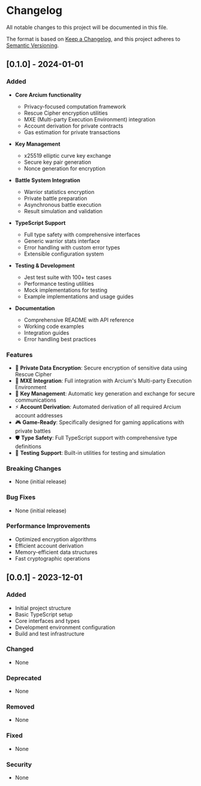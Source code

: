 # Changelog

All notable changes to this project will be documented in this file.

The format is based on [Keep a Changelog](https://keepachangelog.com/en/1.0.0/),
and this project adheres to [Semantic Versioning](https://semver.org/spec/v2.0.0.html).

## [0.1.0] - 2024-01-01

### Added
- **Core Arcium functionality**
  - Privacy-focused computation framework
  - Rescue Cipher encryption utilities
  - MXE (Multi-party Execution Environment) integration
  - Account derivation for private contracts
  - Gas estimation for private transactions

- **Key Management**
  - x25519 elliptic curve key exchange
  - Secure key pair generation
  - Nonce generation for encryption

- **Battle System Integration**
  - Warrior statistics encryption
  - Private battle preparation
  - Asynchronous battle execution
  - Result simulation and validation

- **TypeScript Support**
  - Full type safety with comprehensive interfaces
  - Generic warrior stats interface
  - Error handling with custom error types
  - Extensible configuration system

- **Testing & Development**
  - Jest test suite with 100+ test cases
  - Performance testing utilities
  - Mock implementations for testing
  - Example implementations and usage guides

- **Documentation**
  - Comprehensive README with API reference
  - Working code examples
  - Integration guides
  - Error handling best practices

### Features
- 🔐 **Private Data Encryption**: Secure encryption of sensitive data using Rescue Cipher
- 🏦 **MXE Integration**: Full integration with Arcium's Multi-party Execution Environment
- 🔑 **Key Management**: Automatic key generation and exchange for secure communications
- ⚡ **Account Derivation**: Automated derivation of all required Arcium account addresses
- 🎮 **Game-Ready**: Specifically designed for gaming applications with private battles
- 🛡️ **Type Safety**: Full TypeScript support with comprehensive type definitions
- 🧪 **Testing Support**: Built-in utilities for testing and simulation

### Breaking Changes
- None (initial release)

### Bug Fixes
- None (initial release)

### Performance Improvements
- Optimized encryption algorithms
- Efficient account derivation
- Memory-efficient data structures
- Fast cryptographic operations

## [0.0.1] - 2023-12-01

### Added
- Initial project structure
- Basic TypeScript setup
- Core interfaces and types
- Development environment configuration
- Build and test infrastructure

### Changed
- None

### Deprecated
- None

### Removed
- None

### Fixed
- None

### Security
- None
